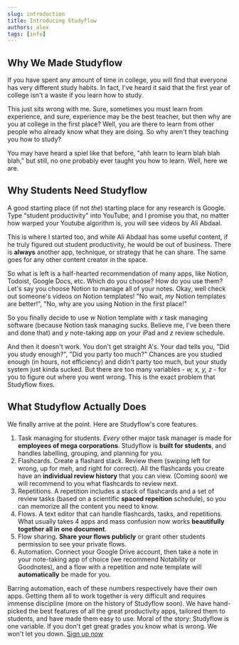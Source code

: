 ```yaml
---
slug: introduction
title: Introducing Studyflow
authors: alex
tags: [info]
---
```


## Why We Made Studyflow

If you have spent any amount of time in college, you will find that everyone has very different study habits. In fact, I've heard it said that the first year of college isn't a waste if you learn how to study.

This just sits wrong with me. Sure, sometimes you must learn from experience, and sure, experience may be the best teacher, but then why are you at college in the first place? Well, you are there to learn from other people who already know what they are doing. So why aren't they teaching you how to study?

You may have heard a spiel like that before, "ahh learn to learn blah blah blah," but still, no one probably ever taught you how to learn. Well, here we are.

## Why Students Need Studyflow

A good starting place (if not <i>the</i>) starting place for any research is Google. Type "student productivity" into YouTube, and I promise you that, no matter how warped your Youtube algorithm is, you will see videos by Ali Abdaal.

This is where I started too, and while Ali Abdaal has some useful content, if he truly figured out student productivity, he would be out of business. There is **always** another app, technique, or strategy that he can share. The same goes for any other content creator in the space.

So what is left is a half-hearted recommendation of many apps, like Notion, Todoist, Google Docs, etc. Which do you choose? How do you use them? Let's say you choose Notion to manage all of your notes. Okay, well check out someone's videos on Notion templates! "No wait, <i>my</i> Notion templates are better!", "No, why are you using Notion in the first place!"

So you finally decide to use <i>w</i> Notion template with <i>x</i> task managing software (because Notion task managing sucks. Believe me, I've been there and done that) and <i>y</i> note-taking app on your iPad and <i>z</i> review schedule.

And then it doesn't work. You don't get straight A's. Your dad tells you, "Did you study enough?", "Did you party too much?" Chances are you studied enough (in hours, not efficiency) and didn't party too much, but your study system just kinda sucked. But there are too many variables - <i>w, x, y, z</i> - for you to figure out where you went wrong. This is the exact problem that Studyflow fixes.

## What Studyflow Actually Does

We finally arrive at the point. Here are Studyflow's core features.

1. Task managing for students. <i>Every</i> other major task manager is made for **employees of mega corporations**. Studyflow is **built for students**, and handles labelling, grouping, and planning for you.
2. Flashcards. Create a flashard stack. Review them (swiping left for wrong, up for meh, and right for correct). All the flashcards you create have an **individual review history** that you can view. (Coming soon) we will recommend to you what flashcards to review next.
3. Repetitions. A repetition includes a stack of flashcards and a set of review tasks (based on a scientific **spaced repeition** schedule), so you can memorize all the content you need to know.
4. Flows. A text editor that can handle flashcards, tasks, and repetitions. What usually takes 4 apps and mass confusion now works **beautifully together all in one document**.
5. Flow sharing. **Share your flows publicly** or grant other students permission to see your private flows.
6. Automation. Connect your Google Drive account, then take a note in your note-taking app of choice (we recommend Notability or Goodnotes), and a flow with a repetition and note template will **automatically** be made for you.

Barring automation, each of these numbers respectively have their own apps. Getting them all to work together is very difficult and requires immense discipline (more on the history of Studyflow soon). We have hand-picked the best features of all the great productivity apps, tailored them to students, and have made them easy to use.
Moral of the story: Studyflow is one variable. If you don't get great grades you know what is wrong. We won't let you down. [Sign up now](https://studyflow.ai/login)
